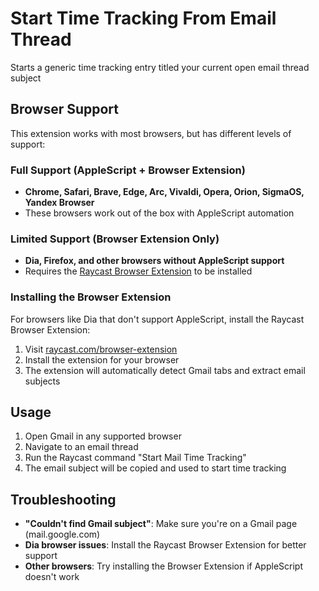 # Start Time Tracking From Email Thread

Starts a generic time tracking entry titled your current open email thread subject

## Browser Support

This extension works with most browsers, but has different levels of support:

### Full Support (AppleScript + Browser Extension)
- **Chrome, Safari, Brave, Edge, Arc, Vivaldi, Opera, Orion, SigmaOS, Yandex Browser**
- These browsers work out of the box with AppleScript automation

### Limited Support (Browser Extension Only)
- **Dia, Firefox, and other browsers without AppleScript support**
- Requires the [Raycast Browser Extension](https://www.raycast.com/browser-extension) to be installed

### Installing the Browser Extension

For browsers like Dia that don't support AppleScript, install the Raycast Browser Extension:

1. Visit [raycast.com/browser-extension](https://www.raycast.com/browser-extension)
2. Install the extension for your browser
3. The extension will automatically detect Gmail tabs and extract email subjects

## Usage

1. Open Gmail in any supported browser
2. Navigate to an email thread
3. Run the Raycast command "Start Mail Time Tracking"
4. The email subject will be copied and used to start time tracking

## Troubleshooting

- **"Couldn't find Gmail subject"**: Make sure you're on a Gmail page (mail.google.com)
- **Dia browser issues**: Install the Raycast Browser Extension for better support
- **Other browsers**: Try installing the Browser Extension if AppleScript doesn't work